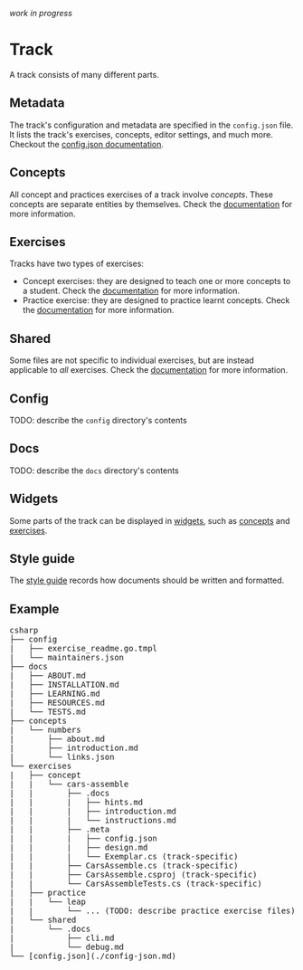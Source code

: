 _work in progress_

# Track

A track consists of many different parts.

## Metadata

The track's configuration and metadata are specified in the `config.json` file. It lists the track's exercises, concepts, editor settings, and much more. Checkout the [config.json documentation](./config-json.md).

## Concepts

All concept and practices exercises of a track involve _concepts_. These concepts are separate entities by themselves. Check the [documentation](./concepts.md) for more information.

## Exercises

Tracks have two types of exercises:

- Concept exercises: they are designed to teach one or more concepts to a student. Check the [documentation](./concept-exercises.md) for more information.
- Practice exercise: they are designed to practice learnt concepts. Check the [documentation](./practice-exercises.md) for more information.

## Shared

Some files are not specific to individual exercises, but are instead applicable to _all_ exercises. Check the [documentation](./shared-files.md) for more information.

## Config

TODO: describe the `config` directory's contents

## Docs

TODO: describe the `docs` directory's contents

## Widgets

Some parts of the track can be displayed in [widgets](./widgets.md), such as [concepts](./widgets.md#conceptwidget) and [exercises](./widgets.md#exercisewidget).

## Style guide

The [style guide](./style-guide.md) records how documents should be written and formatted.

## Example

<pre>
csharp
├── config
|   ├── exercise_readme.go.tmpl
|   └── maintainers.json
├── docs
|   ├── ABOUT.md
|   ├── INSTALLATION.md
|   ├── LEARNING.md
|   ├── RESOURCES.md
|   └── TESTS.md
├── concepts
|   └── numbers
|       ├── about.md
|       ├── introduction.md
|       └── links.json
└── exercises
|   ├── concept
|   |   └── cars-assemble
|   |       ├── .docs
|   |       |   ├── hints.md
|   |       |   ├── introduction.md
|   |       |   └── instructions.md
|   |       ├── .meta
|   |       |   ├── config.json
|   |       |   ├── design.md
|   |       |   └── Exemplar.cs (track-specific)
|   |       ├── CarsAssemble.cs (track-specific)
|   |       ├── CarsAssemble.csproj (track-specific)
|   |       └── CarsAssembleTests.cs (track-specific)
|   ├── practice
|   |   └── leap
|   |       └── ... (TODO: describe practice exercise files)
|   └── shared
|       └── .docs
|           ├── cli.md
|           └── debug.md
└── [config.json](./config-json.md)
</pre>
